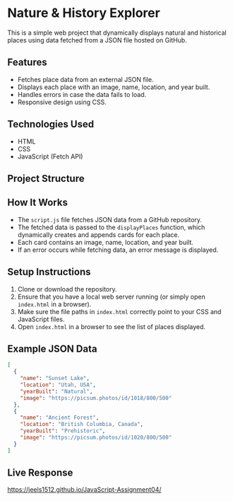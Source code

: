 # Nature & History Explorer

This is a simple web project that dynamically displays natural and historical places using data fetched from a JSON file hosted on GitHub.

## Features

- Fetches place data from an external JSON file.
- Displays each place with an image, name, location, and year built.
- Handles errors in case the data fails to load.
- Responsive design using CSS.

## Technologies Used

- HTML  
- CSS  
- JavaScript (Fetch API)

## Project Structure


## How It Works

- The `script.js` file fetches JSON data from a GitHub repository.
- The fetched data is passed to the `displayPlaces` function, which dynamically creates and appends cards for each place.
- Each card contains an image, name, location, and year built.
- If an error occurs while fetching data, an error message is displayed.

## Setup Instructions

1. Clone or download the repository.
2. Ensure that you have a local web server running (or simply open `index.html` in a browser).
3. Make sure the file paths in `index.html` correctly point to your CSS and JavaScript files.
4. Open `index.html` in a browser to see the list of places displayed.

## Example JSON Data

```json
[
  {
    "name": "Sunset Lake",
    "location": "Utah, USA",
    "yearBuilt": "Natural",
    "image": "https://picsum.photos/id/1018/800/500"
  },
  {
    "name": "Ancient Forest",
    "location": "British Columbia, Canada",
    "yearBuilt": "Prehistoric",
    "image": "https://picsum.photos/id/1020/800/500"
  }
]
```
## Live Response
https://jeels1512.github.io/JavaScript-Assignment04/

